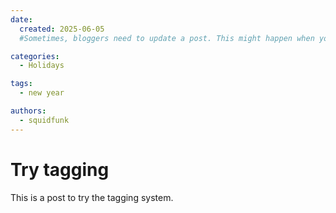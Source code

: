 ```yaml
---
date:
  created: 2025-06-05
  #Sometimes, bloggers need to update a post. This might happen when you make a mistake or when something changes that you need to reflect in the post. To indicate you have edited a post, you can include an updated date in the page header.

categories:
  - Holidays

tags:
  - new year

authors:
  - squidfunk
---
```


# Try tagging

This is a post to try the tagging system.